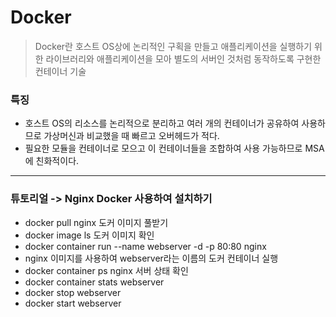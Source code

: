 # Docker
> Docker란 호스트 OS상에 논리적인 구획을 만들고 애플리케이션을 실행하기 위한 라이브러리와 애플리케이션을 모아 별도의 서버인 것처럼 동작하도록 구현한 컨테이너 기술

### 특징
- 호스트 OS의 리소스를 논리적으로 분리하고 여러 개의 컨테이너가 공유하여 사용하므로 가상머신과 비교했을 때 빠르고 오버헤드가 적다.
- 필요한 모듈을 컨테이너로 모으고 이 컨테이너들을 조합하여 사용 가능하므로 MSA에 친화적이다.

---

### 튜토리얼 -> Nginx Docker 사용하여 설치하기
- docker pull nginx  도커 이미지 풀받기
- docker image ls  도커 이미지 확인
- docker container run --name webserver -d -p 80:80 nginx  
- nginx 이미지를 사용하여 webserver라는 이름의 도커 컨테이너 실행
- docker container ps  nginx 서버 상태 확인
- docker container stats webserver
- docker stop webserver
- docker start webserver